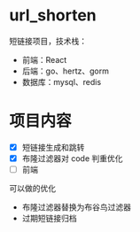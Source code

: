 # url_shorten

短链接项目，技术栈：

-   前端：React
-   后端：go、hertz、gorm
-   数据库：mysql、redis

# 项目内容

-   [x] 短链接生成和跳转
-   [x] 布隆过滤器对 code 判重优化
-   [ ] 前端

可以做的优化

-   布隆过滤器替换为布谷鸟过滤器
-   过期短链接归档

